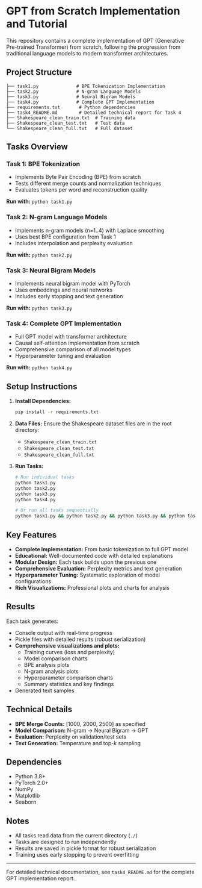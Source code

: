 # GPT from Scratch Implementation and Tutorial

This repository contains a complete implementation of GPT (Generative Pre-trained Transformer) from scratch, following the progression from traditional language models to modern transformer architectures.

## Project Structure

```
├── task1.py              # BPE Tokenization Implementation
├── task2.py              # N-gram Language Models
├── task3.py              # Neural Bigram Models
├── task4.py              # Complete GPT Implementation
├── requirements.txt       # Python dependencies
├── task4_README.md        # Detailed technical report for Task 4
├── Shakespeare_clean_train.txt  # Training data
├── Shakespeare_clean_test.txt   # Test data
└── Shakespeare_clean_full.txt   # Full dataset
```

## Tasks Overview

### Task 1: BPE Tokenization
- Implements Byte Pair Encoding (BPE) from scratch
- Tests different merge counts and normalization techniques
- Evaluates tokens per word and reconstruction quality

**Run with:** `python task1.py`

### Task 2: N-gram Language Models
- Implements n-gram models (n=1..4) with Laplace smoothing
- Uses best BPE configuration from Task 1
- Includes interpolation and perplexity evaluation

**Run with:** `python task2.py`

### Task 3: Neural Bigram Models
- Implements neural bigram model with PyTorch
- Uses embeddings and neural networks
- Includes early stopping and text generation

**Run with:** `python task3.py`

### Task 4: Complete GPT Implementation
- Full GPT model with transformer architecture
- Causal self-attention implementation from scratch
- Comprehensive comparison of all model types
- Hyperparameter tuning and evaluation

**Run with:** `python task4.py`

## Setup Instructions

1. **Install Dependencies:**
   ```bash
   pip install -r requirements.txt
   ```

2. **Data Files:**
   Ensure the Shakespeare dataset files are in the root directory:
   - `Shakespeare_clean_train.txt`
   - `Shakespeare_clean_test.txt`
   - `Shakespeare_clean_full.txt`

3. **Run Tasks:**
   ```bash
   # Run individual tasks
   python task1.py
   python task2.py
   python task3.py
   python task4.py
   
   # Or run all tasks sequentially
   python task1.py && python task2.py && python task3.py && python task4.py
   ```

## Key Features

- **Complete Implementation:** From basic tokenization to full GPT model
- **Educational:** Well-documented code with detailed explanations
- **Modular Design:** Each task builds upon the previous one
- **Comprehensive Evaluation:** Perplexity metrics and text generation
- **Hyperparameter Tuning:** Systematic exploration of model configurations
- **Rich Visualizations:** Professional plots and charts for analysis

## Results

Each task generates:
- Console output with real-time progress
- Pickle files with detailed results (robust serialization)
- **Comprehensive visualizations and plots:**
  - Training curves (loss and perplexity)
  - Model comparison charts
  - BPE analysis plots
  - N-gram analysis plots
  - Hyperparameter comparison charts
  - Summary statistics and key findings
- Generated text samples

## Technical Details

- **BPE Merge Counts:** [1000, 2000, 2500] as specified
- **Model Comparison:** N-gram → Neural Bigram → GPT
- **Evaluation:** Perplexity on validation/test sets
- **Text Generation:** Temperature and top-k sampling

## Dependencies

- Python 3.8+
- PyTorch 2.0+
- NumPy
- Matplotlib
- Seaborn

## Notes

- All tasks read data from the current directory (`./`)
- Tasks are designed to run independently
- Results are saved in pickle format for robust serialization
- Training uses early stopping to prevent overfitting

---

For detailed technical documentation, see `task4_README.md` for the complete GPT implementation report.
